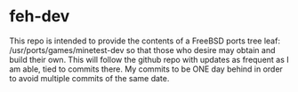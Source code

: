 # feh-dev
This repo is intended to provide the contents of a FreeBSD ports tree leaf: /usr/ports/games/minetest-dev so that those who desire may obtain and build their own. This will follow the github repo with updates as frequent as I am able, tied to commits there. My commits to be ONE day behind in order to avoid multiple commits of the same date.
